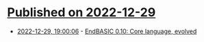 # [Published on 2022-12-29](index.md)

* [2022-12-29, 19:00:06](https://lobste.rs/s/f6vauy/endbasic_0_10_core_language_evolved) - [EndBASIC 0.10: Core language, evolved](https://jmmv.dev/2022/12/endbasic-0.10.html)
